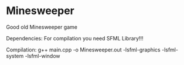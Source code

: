 # Minesweeper
Good old Minesweeper game

Dependencies:
For compilation you need SFML Library!!!

Compilation:
g++ main.cpp -o Minesweeper.out -lsfml-graphics -lsfml-system -lsfml-window
